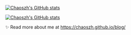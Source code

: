 [![Chaoszh's GitHub stats](https://github-readme-stats.vercel.app/api?username=chaoszh&show_icons=true&theme=dark#gh-dark-mode-only)](https://github.com/anuraghazra/github-readme-stats#gh-dark-mode-only)

[![Chaoszh's GitHub stats](https://github-readme-stats.vercel.app/api?username=chaoszh&show_icons=true&theme=default#gh-light-mode-only)](https://github.com/anuraghazra/github-readme-stats#gh-light-mode-only)

✨ Read more about me at https://chaoszh.github.io/blog/
